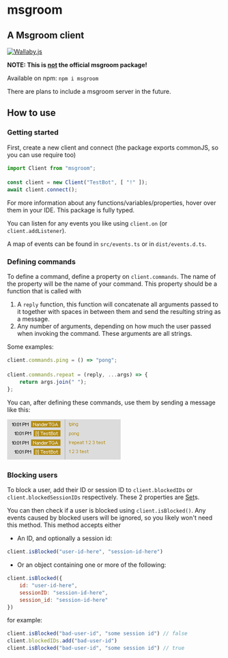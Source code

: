 # msgroom

## A Msgroom client

[![Wallaby.js](https://img.shields.io/badge/wallaby.js-powered-blue.svg?style=flat&logo=github)](https://wallabyjs.com/oss/)

**NOTE: This is <ins>not</ins> the official msgroom package!**

Available on npm: `npm i msgroom`

There are plans to include a msgroom server in the future.

## How to use

### Getting started

First, create a new client and connect
(the package exports commonJS, so you can use require too)

```js
import Client from "msgroom";

const client = new Client("TestBot", [ "!" ]);
await client.connect();
```

For more information about any functions/variables/properties,
hover over them in your IDE.
This package is fully typed.

You can listen for any events you like using `client.on` (or `client.addListener`).

A map of events can be found in `src/events.ts` or in `dist/events.d.ts`.

### Defining commands

To define a command, define a property on `client.commands`.
The name of the property will be the name of your command.
This property should be a function that is called with

1. A `reply` function, this function will concatenate all arguments passed to it together with spaces in between them and send the resulting string as a message.
2. Any number of arguments, depending on how much the user passed when invoking the command. These arguments are all strings.

Some examples:

```js
client.commands.ping = () => "pong";

client.commands.repeat = (reply, ...args) => {
    return args.join(" ");
};
```

You can, after defining these commands, use them by sending a message like this:

![example command usage](https://github.com/NanderTGA/msgroom-orm/blob/master/example%20command%20usage.png?raw=true)

### Blocking users

To block a user, add their ID or session ID to `client.blockedIDs` or `client.blockedSessionIDs` respectively.
These 2 properties are [Set](https://developer.mozilla.org/en-US/docs/Web/JavaScript/Reference/Global_Objects/Set)s.

You can then check if a user is blocked using `client.isBlocked()`.
Any events caused by blocked users will be ignored, so you likely won't need this method.
This method accepts either

- An ID, and optionally a session id:

```js
client.isBlocked("user-id-here", "session-id-here")
```

- Or an object containing one or more of the following:

```js
client.isBlocked({
    id: "user-id-here",
    sessionID: "session-id-here",
    session_id: "session-id-here"
})
```

for example:

```js
client.isBlocked("bad-user-id", "some session id") // false
client.blockedIDs.add("bad-user-id")
client.isBlocked("bad-user-id", "some session id") // true
```
